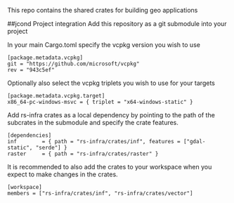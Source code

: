 This repo contains the shared crates for building geo applications

##jcond Project integration
Add this repository as a git submodule into your project

In your main Cargo.toml specify the vcpkg version you wish to use 
```
[package.metadata.vcpkg]
git = "https://github.com/microsoft/vcpkg"
rev = "943c5ef"
```
Optionally also select the vcpkg triplets you wish to use for your targets
```
[package.metadata.vcpkg.target]
x86_64-pc-windows-msvc = { triplet = "x64-windows-static" }
```

Add rs-infra crates as a local dependency by pointing to the path of the subcrates in the submodule and specify the crate features. 
```
[dependencies]
inf        = { path = "rs-infra/crates/inf", features = ["gdal-static", "serde"] }
raster     = { path = "rs-infra/crates/raster" }
```

It is recommended to also add the crates to your workspace when you expect to make changes in the crates.
```
[workspace]
members = ["rs-infra/crates/inf", "rs-infra/crates/vector"]
```